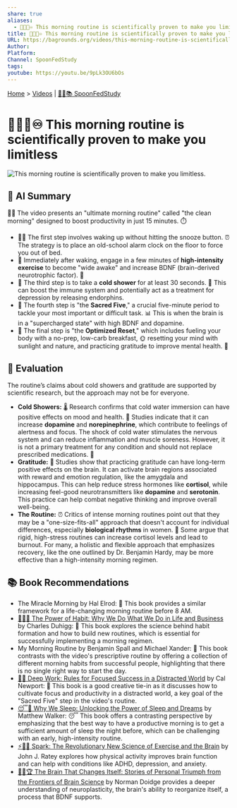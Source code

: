 ```yaml
---
share: true
aliases:
  - 🌅🧠🚀♾️ This morning routine is scientifically proven to make you limitless
title: 🌅🧠🚀♾️ This morning routine is scientifically proven to make you limitless
URL: https://bagrounds.org/videos/this-morning-routine-is-scientifically-proven-to-make-you-limitless
Author:
Platform:
Channel: SpoonFedStudy
tags:
youtube: https://youtu.be/9pLk3OU6bOs
---
```

[Home](../index.md) > [Videos](./index.md) | [🥄👶📚 SpoonFedStudy](../topics/spoonfedstudy.md)  
# 🌅🧠🚀♾️ This morning routine is scientifically proven to make you limitless  
![This morning routine is scientifically proven to make you limitless.](https://youtu.be/9pLk3OU6bOs)  
  
## 🤖 AI Summary  
🧘‍♀️ The video presents an "ultimate morning routine" called "the clean morning" designed to boost productivity in just 15 minutes. ⏱️  
  
* 🏃‍♀️ The first step involves waking up without hitting the snooze button. ⏰ The strategy is to place an old-school alarm clock on the floor to force you out of bed.  
* 💪 Immediately after waking, engage in a few minutes of **high-intensity exercise** to become "wide awake" and increase BDNF (brain-derived neurotrophic factor). 🧠  
* 🚿 The third step is to take a **cold shower** for at least 30 seconds. 🥶 This can boost the immune system and potentially act as a treatment for depression by releasing endorphins.  
* 📝 The fourth step is "the **Sacred Five**," a crucial five-minute period to tackle your most important or difficult task. 📊 This is when the brain is in a "supercharged state" with high BDNF and dopamine.  
* 🥑 The final step is "the **Optimized Reset**," which includes fueling your body with a no-prep, low-carb breakfast, 🌞 resetting your mind with sunlight and nature, and practicing gratitude to improve mental health. 🙏  
  
## 🤔 Evaluation  
The routine’s claims about cold showers and gratitude are supported by scientific research, but the approach may not be for everyone.  
  
* **Cold Showers:** 🌡️ Research confirms that cold water immersion can have positive effects on mood and health. 🧠 Studies indicate that it can increase **dopamine** and **norepinephrine**, which contribute to feelings of alertness and focus. The shock of cold water stimulates the nervous system and can reduce inflammation and muscle soreness. However, it is not a primary treatment for any condition and should not replace prescribed medications. 💊  
* **Gratitude:** 🙏 Studies show that practicing gratitude can have long-term positive effects on the brain. It can activate brain regions associated with reward and emotion regulation, like the amygdala and hippocampus. This can help reduce stress hormones like **cortisol**, while increasing feel-good neurotransmitters like **dopamine** and **serotonin**. This practice can help combat negative thinking and improve overall well-being.  
* **The Routine:** ⏰ Critics of intense morning routines point out that they may be a "one-size-fits-all" approach that doesn't account for individual differences, especially **biological rhythms** in women. 📅 Some argue that rigid, high-stress routines can increase cortisol levels and lead to burnout. For many, a holistic and flexible approach that emphasizes recovery, like the one outlined by Dr. Benjamin Hardy, may be more effective than a high-intensity morning regimen.  
  
## 📚 Book Recommendations  
* The Miracle Morning by Hal Elrod: 🌅 This book provides a similar framework for a life-changing morning routine before 8 AM.  
* [🔄🧠💪 The Power of Habit: Why We Do What We Do in Life and Business](../books/the-power-of-habit.md) by Charles Duhigg: 🔗 This book explores the science behind habit formation and how to build new routines, which is essential for successfully implementing a morning regimen.  
* My Morning Routine by Benjamin Spall and Michael Xander: 📖 This book contrasts with the video's prescriptive routine by offering a collection of different morning habits from successful people, highlighting that there is no single right way to start the day.  
* [🤿💼 Deep Work: Rules for Focused Success in a Distracted World](../books/deep-work.md) by Cal Newport: 🧠 This book is a good creative tie-in as it discusses how to cultivate focus and productivity in a distracted world, a key goal of the "Sacred Five" step in the video's routine.  
* [😴💭 Why We Sleep: Unlocking the Power of Sleep and Dreams](../books/why-we-sleep-unlocking-the-power-of-sleep-and-dreams.md) by Matthew Walker: 😴 This book offers a contrasting perspective by emphasizing that the best way to have a productive morning is to get a sufficient amount of sleep the night before, which can be challenging with an early, high-intensity routine.  
* [⚡🧠🏃 Spark: The Revolutionary New Science of Exercise and the Brain](../books/spark-the-revolutionary-new-science-of-exercise-and-the-brain.md) by John J. Ratey explores how physical activity improves brain function and can help with conditions like ADHD, depression, and anxiety.  
* [🧠🔄🏆 The Brain That Changes Itself: Stories of Personal Triumph from the Frontiers of Brain Science](../books/the-brain-that-changes-itself.md) by Norman Doidge provides a deeper understanding of neuroplasticity, the brain's ability to reorganize itself, a process that BDNF supports.